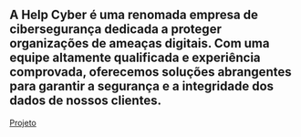 ## A Help Cyber é uma renomada empresa de cibersegurança dedicada a proteger organizações de ameaças digitais. Com uma equipe altamente qualificada e experiência comprovada, oferecemos soluções abrangentes para garantir a segurança e a integridade dos dados de nossos clientes.

[Projeto](https://zaannymarchiori.github.io/HelpCyber/)